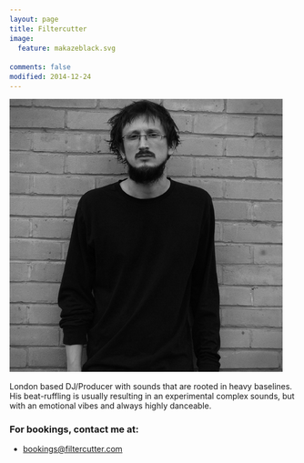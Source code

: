 ```yaml
---
layout: page
title: Filtercutter
image:
  feature: makazeblack.svg
  
comments: false
modified: 2014-12-24
---
```


<img src="/images/filtercutter_photo.jpg">

London based DJ/Producer with sounds that are rooted in heavy baselines. His beat-ruffling is usually resulting in an experimental complex sounds, but with an emotional vibes and always highly danceable. 


### For bookings, contact me at:

* <a href="mailto:bookings@filtercutter.com">bookings@filtercutter.com</a> 